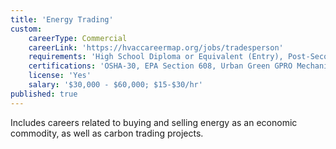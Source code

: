 ```yaml
---
title: 'Energy Trading'
custom:
    careerType: Commercial
    careerLink: 'https://hvaccareermap.org/jobs/tradesperson'
    requirements: 'High School Diploma or Equivalent (Entry), Post-Secondary HVAC/R Training (Recommended), EPA, HVAC Excellence, NATE, OSHA 10 or OSHA 30, 1-3 years'
    certifications: 'OSHA-30, EPA Section 608, Urban Green GPRO Mechanical Certification, DOB Site Safety Training'
    license: 'Yes'
    salary: '$30,000 - $60,000; $15-$30/hr'
published: true
---
```


Includes careers related to buying and selling energy as an economic commodity, as well as carbon trading projects.